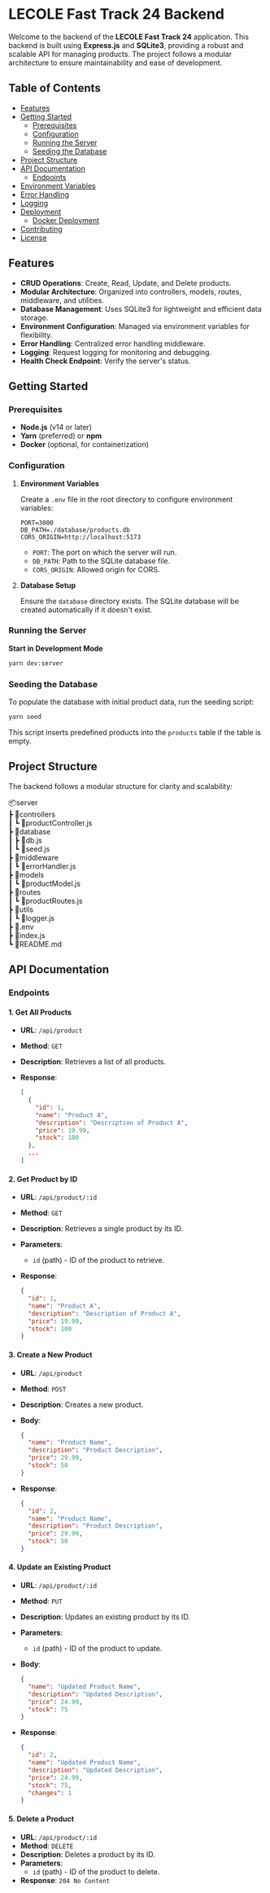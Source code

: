 # LECOLE Fast Track 24 Backend

Welcome to the backend of the **LECOLE Fast Track 24** application. This backend is built using **Express.js** and **SQLite3**, providing a robust and scalable API for managing products. The project follows a modular architecture to ensure maintainability and ease of development.

## Table of Contents

- [Features](#features)
- [Getting Started](#getting-started)
  - [Prerequisites](#prerequisites)
  - [Configuration](#configuration)
  - [Running the Server](#running-the-server)
  - [Seeding the Database](#seeding-the-database)
- [Project Structure](#project-structure)
- [API Documentation](#api-documentation)
  - [Endpoints](#endpoints)
- [Environment Variables](#environment-variables)
- [Error Handling](#error-handling)
- [Logging](#logging)
- [Deployment](#deployment)
  - [Docker Deployment](#docker-deployment)
- [Contributing](#contributing)
- [License](#license)

## Features

- **CRUD Operations**: Create, Read, Update, and Delete products.
- **Modular Architecture**: Organized into controllers, models, routes, middleware, and utilities.
- **Database Management**: Uses SQLite3 for lightweight and efficient data storage.
- **Environment Configuration**: Managed via environment variables for flexibility.
- **Error Handling**: Centralized error handling middleware.
- **Logging**: Request logging for monitoring and debugging.
- **Health Check Endpoint**: Verify the server's status.

## Getting Started

### Prerequisites

- **Node.js** (v14 or later)
- **Yarn** (preferred) or **npm**
- **Docker** (optional, for containerization)

### Configuration

1. **Environment Variables**

   Create a `.env` file in the root directory to configure environment variables:

   ```env
   PORT=3000
   DB_PATH=./database/products.db
   CORS_ORIGIN=http://localhost:5173
   ```

   - `PORT`: The port on which the server will run.
   - `DB_PATH`: Path to the SQLite database file.
   - `CORS_ORIGIN`: Allowed origin for CORS.

2. **Database Setup**

   Ensure the `database` directory exists. The SQLite database will be created automatically if it doesn't exist.

### Running the Server

**Start in Development Mode**

```bash
yarn dev:server
```

### Seeding the Database

To populate the database with initial product data, run the seeding script:

```bash
yarn seed
```

This script inserts predefined products into the `products` table if the table is empty.

## Project Structure

The backend follows a modular structure for clarity and scalability:

📦server<br>
┣ 📂controllers<br>
┃ ┗ 📜productController.js<br>
┣ 📂database<br>
┃ ┣ 📜db.js<br>
┃ ┗ 📜seed.js<br>
┣ 📂middleware<br>
┃ ┗ 📜errorHandler.js<br>
┣ 📂models<br>
┃ ┗ 📜productModel.js<br>
┣ 📂routes<br>
┃ ┗ 📜productRoutes.js<br>
┣ 📂utils<br>
┃ ┗ 📜logger.js<br>
┣ 📜.env<br>
┣ 📜index.js<br>
┗ 📜README.md<br>

## API Documentation

### Endpoints

#### 1. Get All Products

- **URL**: `/api/product`
- **Method**: `GET`
- **Description**: Retrieves a list of all products.
- **Response**:

  ```json
  [
    {
      "id": 1,
      "name": "Product A",
      "description": "Description of Product A",
      "price": 19.99,
      "stock": 100
    },
    ...
  ]
  ```

#### 2. Get Product by ID

- **URL**: `/api/product/:id`
- **Method**: `GET`
- **Description**: Retrieves a single product by its ID.
- **Parameters**:
  - `id` (path) - ID of the product to retrieve.
- **Response**:

  ```json
  {
  	"id": 1,
  	"name": "Product A",
  	"description": "Description of Product A",
  	"price": 19.99,
  	"stock": 100
  }
  ```

#### 3. Create a New Product

- **URL**: `/api/product`
- **Method**: `POST`
- **Description**: Creates a new product.
- **Body**:

  ```json
  {
  	"name": "Product Name",
  	"description": "Product Description",
  	"price": 29.99,
  	"stock": 50
  }
  ```

- **Response**:

  ```json
  {
  	"id": 2,
  	"name": "Product Name",
  	"description": "Product Description",
  	"price": 29.99,
  	"stock": 50
  }
  ```

#### 4. Update an Existing Product

- **URL**: `/api/product/:id`
- **Method**: `PUT`
- **Description**: Updates an existing product by its ID.
- **Parameters**:
  - `id` (path) - ID of the product to update.
- **Body**:

  ```json
  {
  	"name": "Updated Product Name",
  	"description": "Updated Description",
  	"price": 24.99,
  	"stock": 75
  }
  ```

- **Response**:

  ```json
  {
  	"id": 2,
  	"name": "Updated Product Name",
  	"description": "Updated Description",
  	"price": 24.99,
  	"stock": 75,
  	"changes": 1
  }
  ```

#### 5. Delete a Product

- **URL**: `/api/product/:id`
- **Method**: `DELETE`
- **Description**: Deletes a product by its ID.
- **Parameters**:
  - `id` (path) - ID of the product to delete.
- **Response**: `204 No Content`